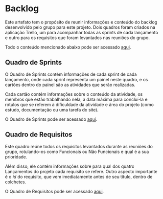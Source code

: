 # Backlog
Este artefato tem o propósito de reunir informações e conteúdo do backlog desenvolvido pelo grupo para este projeto. Dois quadros foram criados na aplicação Trello, um para acompanhar todas as sprints de cada lançamento e outro para os requisitos que foram levantados nas reuniões do grupo.

Todo o conteúdo mencionado abaixo pode ser acessado [aqui](https://trello.com/w/projetomds2).

## Quadro de Sprints
O Quadro de Sprints contém informações de cada sprint de cada lançamento, onde cada sprint representa um painel neste quadro, e os cartões dentro do painel são as atividades que serão realizadas.

Cada cartão contém informações sobre o conteúdo da atividade, os membros que estão trabalhando nela, a data máxima para concluí-la e rótulos que se referem à dificuldade da atividade e área do projeto (como estudo, documentação ou uma tarefa do site).

O Quadro de Sprints pode ser acessado [aqui](https://trello.com/b/ZIMxnopT/sprints-mds).

## Quadro de Requisitos
Este quadro reúne todos os requisitos levantados durante as reuniões do grupo, rotulando-os como Funcionais ou Não Funcionais e qual é a sua prioridade.

Além disso, ele contém informações sobre para qual dos quatro Lançamentos do projeto cada requisito se refere. Outro aspecto importante é o _id_ do requisito, que vem imediatamente antes de seu título, dentro de colchetes.

O Quadro de Requisitos pode ser acessado [aqui](https://trello.com/b/YRqWKOxa/requisitos-mds).